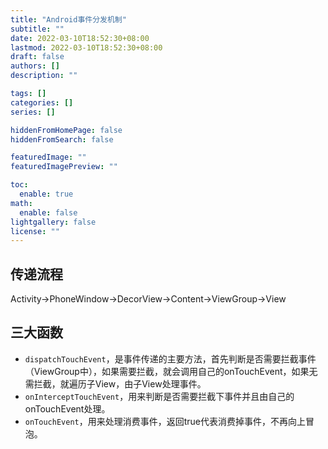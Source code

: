 ```yaml
---
title: "Android事件分发机制"
subtitle: ""
date: 2022-03-10T18:52:30+08:00
lastmod: 2022-03-10T18:52:30+08:00
draft: false
authors: []
description: ""

tags: []
categories: []
series: []

hiddenFromHomePage: false
hiddenFromSearch: false

featuredImage: ""
featuredImagePreview: ""

toc:
  enable: true
math:
  enable: false
lightgallery: false
license: ""
---
```


<!--more-->
## 传递流程
Activity->PhoneWindow->DecorView->Content->ViewGroup->View

## 三大函数

- `dispatchTouchEvent`，是事件传递的主要方法，首先判断是否需要拦截事件（ViewGroup中），如果需要拦截，就会调用自己的onTouchEvent，如果无需拦截，就遍历子View，由子View处理事件。
- `onInterceptTouchEvent`，用来判断是否需要拦截下事件并且由自己的onTouchEvent处理。
- `onTouchEvent`，用来处理消费事件，返回true代表消费掉事件，不再向上冒泡。